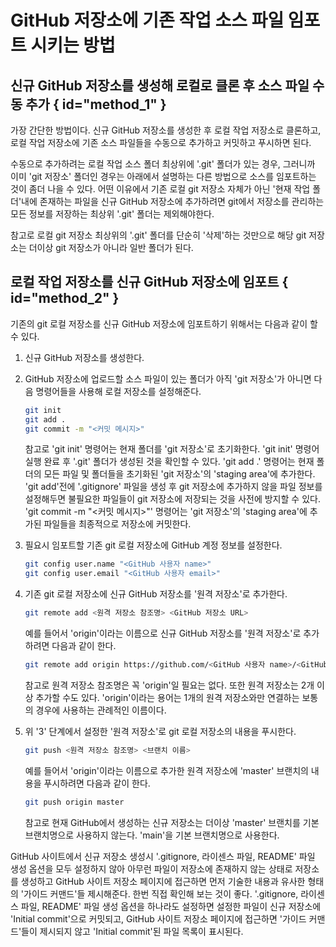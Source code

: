 # GitHub 저장소에 기존 작업 소스 파일 임포트 시키는 방법

## 신규 GitHub 저장소를 생성해 로컬로 클론 후 소스 파일 수동 추가 { id="method_1" }

가장 간단한 방법이다. 신규 GitHub 저장소를 생성한 후 로컬 작업 저장소로 클론하고,
로컬 작업 저장소에 기존 소스 파일들을 수동으로 추가하고 커밋하고 푸시하면 된다.

수동으로 추가하려는 로컬 작업 소스 폴더 최상위에 '.git' 폴더가 있는 경우, 그러니까 이미 'git 저장소' 폴더인 경우는 아래에서 설명하는 다른 방법으로 소스를
임포트하는 것이 좀더 나을 수 있다. 어떤 이유에서 기존 로컬 git 저장소 자체가 아닌 '현재 작업 폴더'내에 존재하는 파일을 신규 GitHub 저장소에 추가하려면
git에서 저장소를 관리하는 모든 정보를 저장하는 최상위 '.git' 폴더는 제외해야한다.

참고로 로컬 git 저장소 최상위의 '.git' 폴더를 단순히 '삭제'하는 것만으로 해당 git 저장소는 더이상 git 저장소가 아니라 일반 폴더가 된다.

## 로컬 작업 저장소를 신규 GitHub 저장소에 임포트 { id="method_2" }

기존의 git 로컬 저장소를 신규 GitHub 저장소에 임포트하기 위해서는 다음과 같이 할 수 있다.

1. 신규 GitHub 저장소를 생성한다.

2. GitHub 저장소에 업로드할 소스 파일이 있는 폴더가 아직 'git 저장소'가 아니면 다음 명령어들을 사용해 로컬 저장소를 설정해준다.

   ```bash
   git init
   git add .
   git commit -m "<커밋 메시지>"
   ```
    
   참고로 'git init' 명령어는 현재 폴더를 'git 저장소'로 초기화한다. 'git init' 명령어 실행 완료 후 '.git' 폴더가 생성된 것을 확인할 수 있다.
   'git add .' 명령어는 현재 폴더의 모든 파일 및 폴더들을 초기화된 'git 저장소'의 'staging area'에 추가한다. 'git add'전에
   '.gitignore' 파일을 생성 후 git 저장소에 추가하지 않을 파일 정보를 설정해두면 불필요한 파일들이 git 저장소에 저장되는 것을 사전에 방지할 수 있다.
   'git commit -m "<커밋 메시지>"' 명령어는 'git 저장소'의 'staging area'에 추가된 파일들을 최종적으로 저장소에 커밋한다.

3. 필요시 임포트할 기존 git 로컬 저장소에 GitHub 계정 정보를 설정한다.

   ```bash
   git config user.name "<GitHub 사용자 name>"
   git config user.email "<GitHub 사용자 email>"
   ```

4. 기존 git 로컬 저장소에 신규 GitHub 저장소를 '원격 저장소'로 추가한다.

   ```bash
   git remote add <원격 저장소 참조명> <GitHub 저장소 URL>
   ```
   
   예를 들어서 'origin'이라는 이름으로 신규 GitHub 저장소를 '원격 저장소'로 추가하려면 다음과 같이 한다.
    
   ```bash
   git remote add origin https://github.com/<GitHub 사용자 name>/<GitHub 저장소 이름>.git
   ```
   
   참고로 원격 저장소 참조명은 꼭 'origin'일 필요는 없다. 또한 원격 저장소는 2개 이상 추가할 수도 있다.
   'origin'이라는 용어는 1개의 원격 저장소와만 연결하는 보통의 경우에 사용하는 관례적인 이름이다.

5. 위 '3' 단계에서 설정한 '원격 저장소'로 git 로컬 저장소의 내용을 푸시한다.

   ```bash 
   git push <원격 저장소 참조명> <브랜치 이름>
   ```
   
   예를 들어서 'origin'이라는 이름으로 추가한 원격 저장소에 'master' 브랜치의 내용을 푸시하려면 다음과 같이 한다.
   
   ```bash
   git push origin master
   ```
   
   참고로 현재 GitHub에서 생성하는 신규 저장소는 더이상 'master' 브랜치를 기본 브랜치명으로 사용하지 않는다. 'main'을 기본 브랜치명으로 
   사용한다.

GitHub 사이트에서 신규 저장소 생성시 '.gitignore, 라이센스 파일, README' 파일 생성 옵션을 모두 설정하지 않아 아무런 파일이 저장소에 존재하지 않는
상태로 저장소를 생성하고 GitHub 사이트 저장소 페이지에 접근하면 먼저 기술한 내용과 유사한 형태의 '가이드 커맨드'들 제시해준다.
한번 직접 확인해 보는 것이 좋다. '.gitignore, 라이센스 파일, README' 파일 생성 옵션을 하나라도 설정하면 설정한 파일이 신규 저장소에
'Initial commit'으로 커밋되고, GitHub 사이트 저장소 페이지에 접근하면 '가이드 커맨드'들이 제시되지 않고 'Initial commit'된 파일 목록이 표시된다.
